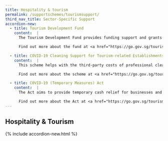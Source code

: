 ```yaml
---
title: Hospitality & tourism
permalink: /supportschemes/tourismsupport/
third_nav_title: Sector-Specific Support
accordion-new:
  - title: Tourism Development Fund
    content:  |
      The Tourism Development Fund provides funding support and grants for the creation of innovative and quality tourism products and experiences, as well as capability and talent enhancement efforts among tourism-related establishments.

      Find out more about the fund at <a href="https://go.gov.sg/tourism2" target="_blank">Singapore Tourism Board (STB)</a>.

  - title: COVID-19 Cleaning Support for Tourism-related Establishments
    content:  |
      This scheme helps with the third-party costs of professional cleaning services incurred by tourism-related establishments impacted by COVID-19.

      Find out more about the scheme at <a href="https://go.gov.sg/tourism5" target="_blank">Singapore Tourism Board (STB)</a>.

  - title: COVID-19 (Temporary Measures) Act
    content:  |
      The Act aims to provide temporary cash relief for businesses and individuals who are unable to fulfil certain contractual obligations because of COVID-19.

      Find out more about the Act at <a href="https://go.gov.sg/tourism3" target="_blank">Singapore Tourism Board (STB)</a>.
---
```


## Hospitality & Tourism

{% include accordion-new.html %}
